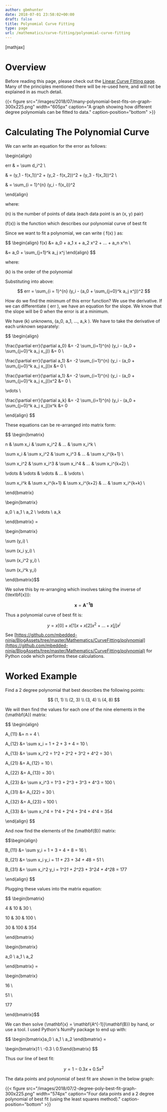 ```yaml
---
author: gbmhunter
date: 2018-07-01 23:58:02+00:00
draft: false
title: Polynomial Curve Fitting
type: page
url: /mathematics/curve-fitting/polynomial-curve-fitting
---
```


[mathjax]




# Overview




Before reading this page, please check out the [Linear Curve Fitting page](http://blog.mbedded.ninja/mathematics/curve-fitting/linear-curve-fitting). Many of the principles mentioned there will be re-used here, and will not be explained in as much detail.



{{< figure src="/images/2018/07/many-polynomial-best-fits-on-graph-300x225.png" width="605px" caption="A graph showing how different degree polynomials can be fitted to data." caption-position="bottom" >}}



# Calculating The Polynomial Curve




We can write an equation for the error as follows:




\begin{align}  

err & = \sum d_i^2 \\  

& = (y_1 - f(x_1))^2 + (y_2 - f(x_2))^2 + (y_3 - f(x_3))^2 \\  

& = \sum_{i = 1}^{n} (y_i - f(x_i))^2  

\end{align}




where:  

\(n\) is the number of points of data (each data point is an \(x, y\) pair)  

\(f(x)\) is the function which describes our polynomial curve of best fit




Since we want to fit a polynomial, we can write \( f(x) \) as:




$$ \begin{align} f(x) &= a_0 + a_1 x + a_2 x^2 + ... + a_n x^n \\  

&= a_0 + \sum_{j=1}^k a_j x^j \end{align} $$




where:  

\(k\) is the order of the polynomial




Substituting into above:




$$ err = \sum_{i = 1}^{n} (y_i - (a_0 + \sum_{j=0}^k a_j x^j))^2 $$




How do we find the minimum of this error function? We use the derivative. If we can differentiate \( err \), we have an equation for the slope. We know that the slope will be 0 when the error is at a minimum.




We have \(k\) unknowns, \(a_0, a_1, ..., a_k \). We have to take the derivative of each unknown separately:




$$ \begin{align}  

\frac{\partial err}{\partial a_0} &= -2 \sum_{i=1}^{n} (y_i - (a_0 + \sum_{j=0}^k a_j x_j)) &= 0 \\  

\frac{\partial err}{\partial a_1} &= -2 \sum_{i=1}^{n} (y_i - (a_0 + \sum_{j=0}^k a_j x_j))x &= 0 \\  

\frac{\partial err}{\partial a_1} &= -2 \sum_{i=1}^{n} (y_i - (a_0 + \sum_{j=0}^k a_j x_j))x^2 &= 0 \\  

\vdots \\  

\frac{\partial err}{\partial a_k} &= -2 \sum_{i=1}^{n} (y_i - (a_0 + \sum_{j=0}^k a_j x_j))x^k &= 0  

\end{align} $$




These equations can be re-arranged into matrix form:




$$ \begin{bmatrix}  

n & \sum x_i & \sum x_i^2 & ... & \sum x_i^k \\  

\sum x_i & \sum x_i^2 & \sum x_i^3 & ... & \sum x_i^{k+1} \\  

\sum x_i^2 & \sum x_i^3 & \sum x_i^4 & ... & \sum x_i^{k+2} \\  

\vdots & \vdots & \vdots & ... & \vdots \\  

\sum x_i^k & \sum x_i^{k+1} & \sum x_i^{k+2} & ... & \sum x_i^{k+k} \\  

\end{bmatrix}   

\begin{bmatrix}  

a_0 \\ a_1 \\ a_2 \\ \vdots \\ a_k  

\end{bmatrix} =   

\begin{bmatrix}  

\sum (y_i) \\  

\sum (x_i y_i) \\  

\sum (x_i^2 y_i) \\  

\sum (x_i^k y_i)  

\end{bmatrix}$$




We solve this by re-arranging which involves taking the inverse of \(\textbf{x}\)):




$$ \mathbf{x} = \mathbf{A^{-1}} \mathbf{B} $$




Thus a polynomial curve of best fit is:




$$ y = x[0] + x[1]x + x[2]x^2 + ... + x[j]x^j $$




See [https://github.com/mbedded-ninja/BlogAssets/tree/master/Mathematics/CurveFitting/polynomial](https://github.com/mbedded-ninja/BlogAssets/tree/master/Mathematics/CurveFitting/polynomial) for Python code which performs these calculations.




# Worked Example




Find a 2 degree polynomial that best describes the following points:




$$ (1, 1) \\ (2, 3) \\ (3, 4) \\ (4, 8) $$




We will then find the values for each one of the nine elements in the \(\mathbf{A}\) matrix:




$$ \begin{align}   

A_{11} &= n = 4 \\  

A_{12} &= \sum x_i = 1 + 2 + 3 + 4 = 10 \\  

A_{13} &= \sum x_i^2 = 1^2 + 2^2 + 3^2 + 4^2 = 30 \\  

A_{21} &= A_{12} = 10 \\  

A_{22} &= A_{13} = 30 \\  

A_{23} &= \sum x_i^3 = 1^3 + 2^3 + 3^3 + 4^3 = 100 \\  

A_{31} &= A_{22} = 30 \\  

A_{32} &= A_{23} = 100 \\  

A_{33} &= \sum x_i^4 = 1^4 + 2^4 + 3^4 + 4^4 = 354  

\end{align} $$




And now find the elements of the \(\mathbf{B}\) matrix:




$$\begin{align}  

B_{11} &= \sum y_i = 1 + 3 + 4 + 8 = 16 \\  

B_{21} &= \sum x_i y_i = 1*1 + 2*3 + 3*4 + 4*8 = 51 \\  

B_{31} &= \sum x_i^2 y_i = 1^2*1 + 2^2*3 + 3^2*4 + 4^2*8 = 177  

\end{align} $$




Plugging these values into the matrix equation:




$$ \begin{bmatrix}  

4 & 10 & 30 \\  

10 & 30 & 100 \\  

30 & 100 & 354  

\end{bmatrix}   

\begin{bmatrix}  

a_0 \\ a_1 \\ a_2  

\end{bmatrix} =   

\begin{bmatrix}  

16 \\  

51 \\  

177  

\end{bmatrix}$$




We can then solve \(\mathbf{x} = \mathbf{A^{-1}}\mathbf{B}\) by hand, or use a tool. I used Python's NumPy package to end up with:




$$ \begin{bmatrix}a_0 \\ a_1 \\ a_2 \end{bmatrix} =  

\begin{bmatrix}1 \\ -0.3 \\ 0.5\end{bmatrix} $$




Thus our line of best fit:




$$ y = 1 - 0.3x + 0.5x^2 $$




The data points and polynomial of best fit are shown in the below graph:



{{< figure src="/images/2018/07/2-degree-poly-best-fit-graph-300x225.png" width="574px" caption="Four data points and a 2 degree polynomial of best fit (using the least squares method)." caption-position="bottom" >}}
